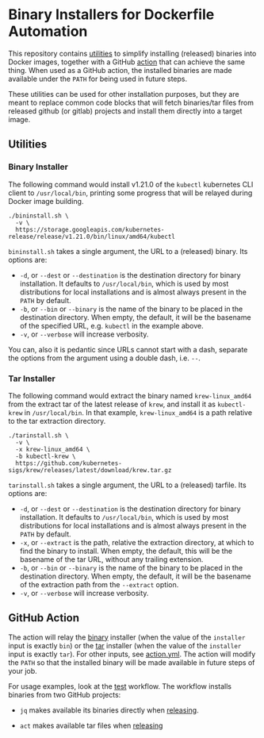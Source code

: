 # Binary Installers for Dockerfile Automation

This repository contains [utilities](#utilities) to simplify installing
(released) binaries into Docker images, together with a GitHub
[action](#github-action) that can achieve the same thing. When used as a GitHub
action, the installed binaries are made available under the `PATH` for being
used in future steps.

These utilities can be used for other installation purposes, but they are
meant to replace common code blocks that will fetch binaries/tar files from
released github (or gitlab) projects and install them directly into a target
image.

## Utilities

### Binary Installer

The following command would install v1.21.0 of the `kubectl` kubernetes CLI
client to `/usr/local/bin`, printing some progress that will be relayed during
Docker image building.

```shell
./bininstall.sh \
  -v \
  https://storage.googleapis.com/kubernetes-release/release/v1.21.0/bin/linux/amd64/kubectl
```

`bininstall.sh` takes a single argument, the URL to a (released) binary. Its
options are:

* `-d`, or `--dest` or `--destination` is the destination directory for binary
  installation. It defaults to `/usr/local/bin`, which is used by most
  distributions for local installations and is almost always present in the
  `PATH` by default.
* `-b`, or `--bin` or `--binary` is the name of the binary to be placed in the
  destination directory. When empty, the default, it will be the basename of the
  specified URL, e.g. `kubectl` in the example above.
* `-v`, or `--verbose` will increase verbosity.

You can, also it is pedantic since URLs cannot start with a dash, separate the
options from the argument using a double dash, i.e. `--`.

### Tar Installer

The following command would extract the binary named `krew-linux_amd64` from the
extract tar of the latest release of `krew`, and install it as `kubectl-krew` in
`/usr/local/bin`. In that example, `krew-linux_amd64` is a path relative to the
tar extraction directory.

```shell
./tarinstall.sh \
  -v \
  -x krew-linux_amd64 \
  -b kubectl-krew \
  https://github.com/kubernetes-sigs/krew/releases/latest/download/krew.tar.gz
```

`tarinstall.sh` takes a single argument, the URL to a (released) tarfile. Its
options are:

* `-d`, or `--dest` or `--destination` is the destination directory for binary
  installation. It defaults to `/usr/local/bin`, which is used by most
  distributions for local installations and is almost always present in the
  `PATH` by default.
* `-x`, or `--extract` is the path, relative the extraction directory, at which
  to find the binary to install. When empty, the default, this will be the
  basename of the tar URL, without any trailing extension.
* `-b`, or `--bin` or `--binary` is the name of the binary to be placed in the
  destination directory. When empty, the default, it will be the basename of the
  extraction path from the `--extract` option.
* `-v`, or `--verbose` will increase verbosity.

## GitHub Action

The action will relay the [binary](#binary-installer) installer (when the value
of the `installer` input is exactly `bin`) or the [tar](#tar-installer)
installer (when the value of the `installer` input is exactly `tar`). For other
inputs, see [action.yml](./action.yml). The action will modify the `PATH` so
that the installed binary will be made available in future steps of your job.

For usage examples, look at the [test](.github/workflows/test.yml) workflow. The
workflow installs binaries from two GitHub projects:

* `jq` makes available its binaries directly when [releasing][jq].
* `act` makes available tar files when [releasing][act]

  [jq]: https://github.com/stedolan/jq/releases
  [act]: https://github.com/nektos/act/releases
